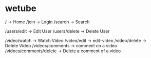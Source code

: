 # wetube 

/ -> Home
/join -> Login
/search -> Search


/users/edit -> Edit User
/users/delete -> Delete User

/video/watch -> Watch Video
/video/edit -> edit-video
/video/delete -> Delete Video
/videos/comments -> comment on a video
/vidoes/comments/delete -> Delete a comment of a video